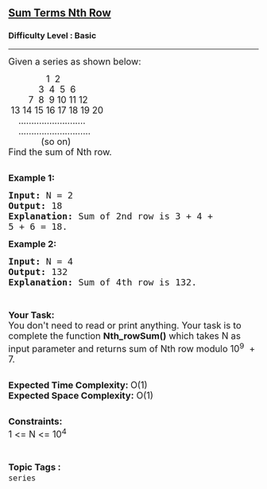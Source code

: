 <h2><a href="https://practice.geeksforgeeks.org/problems/sum-terms-nth-row3128/1?page=1&category[]=series&sortBy=submissions">Sum Terms Nth Row</a></h2><h3>Difficulty Level : Basic</h3><hr><div class="problems_problem_content__Xm_eO"><p><span style="font-size:18px">Given a series as shown below:</span></p>

<p><span style="font-size:18px">&nbsp;&nbsp;&nbsp;&nbsp;&nbsp;&nbsp;&nbsp;&nbsp;&nbsp;&nbsp;&nbsp;&nbsp;&nbsp;&nbsp; 1&nbsp; 2<br>
&nbsp;&nbsp;&nbsp;&nbsp;&nbsp;&nbsp;&nbsp;&nbsp;&nbsp;&nbsp;&nbsp; 3&nbsp; 4&nbsp; 5&nbsp; 6<br>
&nbsp;&nbsp;&nbsp;&nbsp;&nbsp;&nbsp;&nbsp; 7&nbsp; 8&nbsp; 9 10 11 12<br>
&nbsp;13 14 15 16 17 18 19 20<br>
&nbsp;&nbsp;&nbsp; ..........................<br>
&nbsp;&nbsp;&nbsp; ............................<br>
&nbsp;&nbsp;&nbsp;&nbsp;&nbsp;&nbsp;&nbsp;&nbsp;&nbsp;&nbsp;&nbsp;&nbsp; (so on)<br>
Find the sum of Nth row.</span><br>
&nbsp;</p>

<p><span style="font-size:18px"><strong>Example 1:</strong></span></p>

<pre><span style="font-size:18px"><strong>Input: </strong>N = 2
<strong>Output: </strong>18
<strong>Explanation: </strong>Sum of 2nd row is 3 + 4 + 
5 + 6 = 18.</span>
</pre>

<p><span style="font-size:18px"><strong>Example 2:</strong></span></p>

<pre><span style="font-size:18px"><strong>Input: </strong>N = 4
<strong>Output: </strong>132
<strong>Explanation: </strong>Sum of 4th row is 132.</span>
</pre>

<p>&nbsp;</p>

<p><span style="font-size:18px"><strong>Your Task:</strong><br>
You don't need to read or print anything. Your task is to complete the function&nbsp;<strong>Nth_rowSum()</strong>&nbsp;which takes&nbsp;N as input parameter and returns sum of Nth row modulo 10<sup>9</sup>&nbsp; + 7.</span><br>
&nbsp;</p>

<p><span style="font-size:18px"><strong>Expected Time Complexity:&nbsp;</strong>O(1)<br>
<strong>Expected Space Complexity:</strong>&nbsp;O(1)</span><br>
&nbsp;</p>

<p><span style="font-size:18px"><strong>Constraints:</strong></span><br>
<span style="font-size:18px">1 &lt;= N &lt;= 10<sup>4</sup></span></p>
</div><br><p><span style=font-size:18px><strong>Topic Tags : </strong><br><code>series</code>&nbsp;